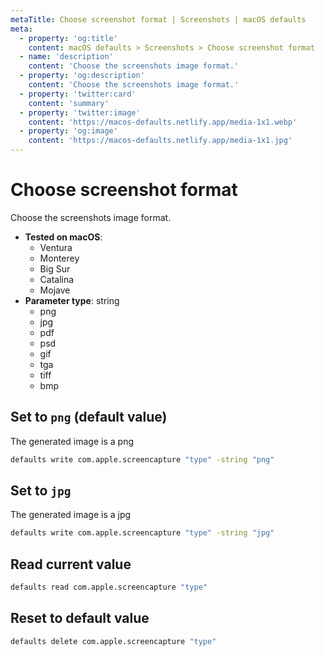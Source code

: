 ```yaml
---
metaTitle: Choose screenshot format | Screenshots | macOS defaults
meta:
  - property: 'og:title'
    content: macOS defaults > Screenshots > Choose screenshot format
  - name: 'description'
    content: 'Choose the screenshots image format.'
  - property: 'og:description'
    content: 'Choose the screenshots image format.'
  - property: 'twitter:card'
    content: 'summary'
  - property: 'twitter:image'
    content: 'https://macos-defaults.netlify.app/media-1x1.webp'
  - property: 'og:image'
    content: 'https://macos-defaults.netlify.app/media-1x1.jpg'
---
```


# Choose screenshot format

Choose the screenshots image format.

<!-- break lists -->

- **Tested on macOS**:
  - Ventura
  - Monterey
  - Big Sur
  - Catalina
  - Mojave
- **Parameter type**: string
  - png
  - jpg
  - pdf
  - psd
  - gif
  - tga
  - tiff
  - bmp

## Set to `png` (default value)

The generated image is a png

```bash
defaults write com.apple.screencapture "type" -string "png"
```

## Set to `jpg`

The generated image is a jpg

```bash
defaults write com.apple.screencapture "type" -string "jpg"
```

## Read current value

```bash
defaults read com.apple.screencapture "type"
```

## Reset to default value

```bash
defaults delete com.apple.screencapture "type"
```
